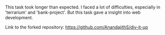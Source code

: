 This task took longer than expected. I faced a lot of difficulties, especially in 
'terrarium' and 'bank-project'. But this task gave a insight into web development.

Link to the forked repository:
https://github.com/AnandajithS/div-it-up
